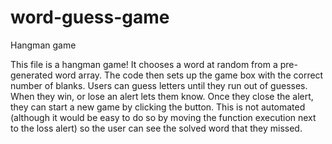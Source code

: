 # word-guess-game
Hangman game

This file is a hangman game! It chooses a word at random from a pre-generated word array. The code then sets up the game box with the correct number of blanks. Users can guess letters until they run out of guesses. When they win, or lose an alert lets them know. Once they close the alert, they can start a new game by clicking the button. This is not automated (although it would be easy to do so by moving the function execution next to the loss alert) so the user can see the solved word that they missed.